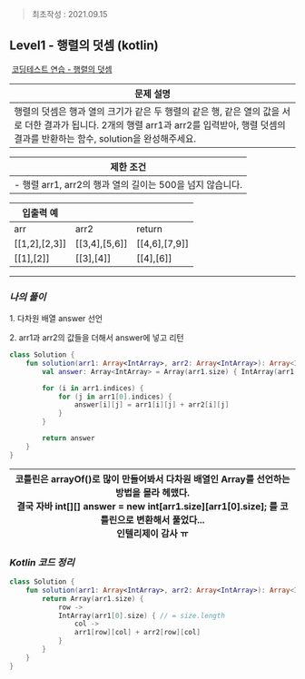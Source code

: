 > 최초작성 : 2021.09.15

## **Level1 - 행렬의 덧셈 (kotlin)**

 [코딩테스트 연습 - 행렬의 덧셈](https://programmers.co.kr/learn/courses/30/lessons/12950)

| **문제 설명** |
| --- |
| 행렬의 덧셈은 행과 열의 크기가 같은 두 행렬의 같은 행, 같은 열의 값을 서로 더한 결과가 됩니다.   2개의 행렬 arr1과 arr2를 입력받아, 행렬 덧셈의 결과를 반환하는 함수, solution을 완성해주세요. |

| **제한 조건** |
| --- |
|   -   행렬 arr1, arr2의 행과 열의 길이는 500을 넘지 않습니다.   |

| **​입출력 예** |  |  |
| --- | --- | --- |
| arr | arr2 | return |
| \[\[1,2\],\[2,3\]\] | \[\[3,4\],\[5,6\]\] | \[\[4,6\],\[7,9\]\] |
| \[\[1\],\[2\]\] | \[\[3\],\[4\]\] | \[\[4\],\[6\]\] |

---

### _**나의 풀이**_

1\. 다차원 배열 answer 선언

2\. arr1과 arr2의 값들을 더해서 answer에 넣고 리턴

```kt
class Solution {
    fun solution(arr1: Array<IntArray>, arr2: Array<IntArray>): Array<IntArray> {
        val answer: Array<IntArray> = Array(arr1.size) { IntArray(arr1[0].size) }

        for (i in arr1.indices) {
            for (j in arr1[0].indices) {
                answer[i][j] = arr1[i][j] + arr2[i][j]
            }
        }

        return answer
    }
}
```

<center>

| 코틀린은 arrayOf()로 많이 만들어봐서 다차원 배열인 Array<IntArray>를 선언하는 방법을 몰라 헤맸다.<br>결국 자바 int\[\]\[\] answer = new int\[arr1.size\]\[arr1\[0\].size\]; 를 코틀린으로 변환해서 풀었다...<br>인텔리제이 감사 ㅠ |
| :---: |

</center>

### _**Kotlin 코드 정리**_

```kt
class Solution {
	fun solution(arr1: Array<IntArray>, arr2: Array<IntArray>): Array<IntArray> {
		return Array(arr1.size) {
			row ->
			IntArray(arr1[0].size) { // = size.length
				col ->
				arr1[row][col] + arr2[row][col]
			}
		}
	}
}
```